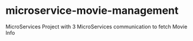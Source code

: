 # microservice-movie-management
MicroServices Project with 3 MicroServices communication to fetch Movie Info
